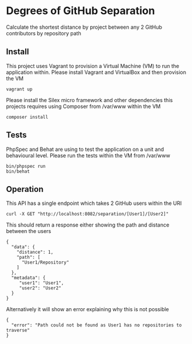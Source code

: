 # Degrees of GitHub Separation

Calculate the shortest distance by project between any 2 GitHub contributors by repository path

## Install

This project uses Vagrant to provision a Virtual Machine (VM) to run the application within. Please install Vagrant and VirtualBox and then provision the VM

    vagrant up

Please install the Silex micro framework and other dependencies this projects requires using Composer from /var/www within the VM

    composer install
    
## Tests

PhpSpec and Behat are using to test the application on a unit and behavioural level. Please run the tests within the VM from /var/www

    bin/phpspec run
    bin/behat

## Operation

This API has a single endpoint which takes 2 GitHub users within the URI

    curl -X GET "http://localhost:8082/separation/[User1]/[User2]"
    
This should return a response either showing the path and distance between the users

    {
      "data": {
        "distance": 1,
        "path": [
          "User1/Repository"
        ]
      },
      "metadata": {
         "user1": "User1",
         "user2": "User2"
      }
    }
    
Alternatively it will show an error explaining why this is not possible
    
    {
      "error": "Path could not be found as User1 has no repositories to traverse"
    }